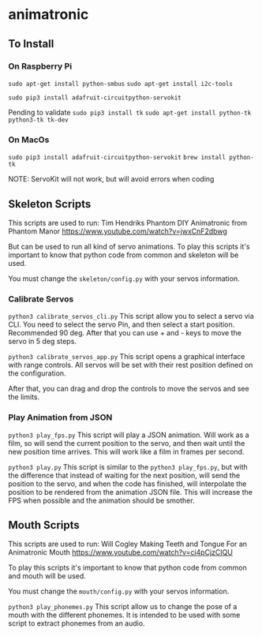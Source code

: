 # animatronic

## To Install


### On Raspberry Pi

`sudo apt-get install python-smbus`
`sudo apt-get install i2c-tools`

`sudo pip3 install adafruit-circuitpython-servokit`

Pending to validate
`sudo pip3 install tk`
`sudo apt-get install python-tk python3-tk tk-dev`

### On MacOs
`sudo pip3 install adafruit-circuitpython-servokit`
`brew install python-tk`

NOTE: ServoKit will not work, but will avoid errors when coding


## Skeleton Scripts


This scripts are used to run:
    Tim Hendriks
    Phantom DIY Animatronic from Phantom Manor
    https://www.youtube.com/watch?v=jwxCnF2dbwg

But can be used to run all kind of servo animations.
To play this scripts it's important to know that python code from common and skeleton will be used.

You must change the `skeleton/config.py` with your servos information.


### Calibrate Servos
`python3 calibrate_servos_cli.py`
This script allow you to select a servo via CLI.
You need to select the servo Pin, and then select a start position. Recommended 90 deg. After that you can use + and - keys to move the servo in 5 deg steps.


`python3 calibrate_servos_app.py`
This script opens a graphical interface with range controls. All servos will be set with their rest position defined on the configuration.

After that, you can drag and drop the controls to move the servos and see the limits.


### Play Animation from JSON
`python3 play_fps.py`
This script will play a JSON animation. Will work as a film, so will send the current position to the servo, and then wait until the new position time arrives. This will work like a film in frames per second.


`python3 play.py`
This script is similar to the `python3 play_fps.py`, but with the difference that instead of waiting for the next position, will send the position to the servo, and when the code has finished, will interpolate the position to be rendered from the animation JSON file. This will increase the FPS when possible and the animation should be smother.


## Mouth Scripts

This scripts are used to run:
    Will Cogley
    Making Teeth and Tongue For an Animatronic Mouth
    https://www.youtube.com/watch?v=ci4pCjzCIQU

To play this scripts it's important to know that python code from common and mouth will be used.

You must change the `mouth/config.py` with your servos information.

`python3 play_phonemes.py`
This script allow us to change the pose of a mouth with the different phonemes. It is intended to be used with some script to extract phonemes from an audio.